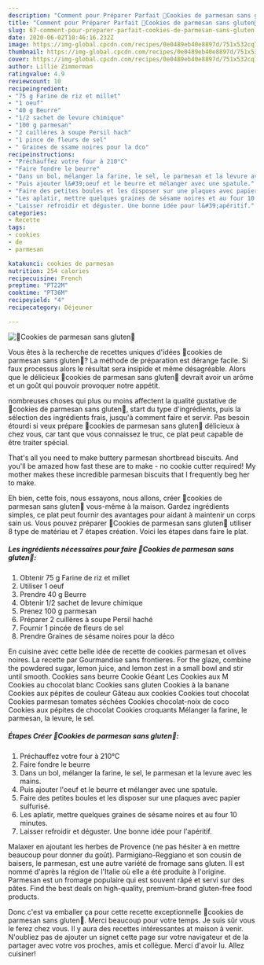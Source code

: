 ```yaml
---
description: "Comment pour Préparer Parfait 🔸Cookies de parmesan sans gluten🔸"
title: "Comment pour Préparer Parfait 🔸Cookies de parmesan sans gluten🔸"
slug: 67-comment-pour-preparer-parfait-cookies-de-parmesan-sans-gluten
date: 2020-06-02T10:46:16.232Z
image: https://img-global.cpcdn.com/recipes/0e0489eb40e8897d/751x532cq70/🔸cookies-de-parmesan-sans-gluten🔸-photo-principale-de-la-recette.jpg
thumbnail: https://img-global.cpcdn.com/recipes/0e0489eb40e8897d/751x532cq70/🔸cookies-de-parmesan-sans-gluten🔸-photo-principale-de-la-recette.jpg
cover: https://img-global.cpcdn.com/recipes/0e0489eb40e8897d/751x532cq70/🔸cookies-de-parmesan-sans-gluten🔸-photo-principale-de-la-recette.jpg
author: Lillie Zimmerman
ratingvalue: 4.9
reviewcount: 10
recipeingredient:
- "75 g Farine de riz et millet"
- "1 oeuf"
- "40 g Beurre"
- "1/2 sachet de levure chimique"
- "100 g parmesan"
- "2 cuillères à soupe Persil hach"
- "1 pince de fleurs de sel"
- " Graines de ssame noires pour la dco"
recipeinstructions:
- "Préchauffez votre four à 210°C"
- "Faire fondre le beurre"
- "Dans un bol, mélanger la farine, le sel, le parmesan et la levure avec les mains."
- "Puis ajouter l&#39;oeuf et le beurre et mélanger avec une spatule."
- "Faire des petites boules et les disposer sur une plaques avec papier sulfurisé."
- "Les aplatir, mettre quelques graines de sésame noires et au four 10 minutes."
- "Laisser refroidir et déguster. Une bonne idée pour l&#39;apéritif."
categories:
- Recette
tags:
- cookies
- de
- parmesan

katakunci: cookies de parmesan 
nutrition: 254 calories
recipecuisine: French
preptime: "PT22M"
cooktime: "PT36M"
recipeyield: "4"
recipecategory: Déjeuner

---
```



![🔸Cookies de parmesan sans gluten🔸](https://img-global.cpcdn.com/recipes/0e0489eb40e8897d/751x532cq70/🔸cookies-de-parmesan-sans-gluten🔸-photo-principale-de-la-recette.jpg)

Vous êtes à la recherche de recettes uniques d'idées 🔸cookies de parmesan sans gluten🔸? La méthode de préparation est dérange facile. Si faux processus alors le résultat sera insipide et même désagréable. Alors que le délicieux 🔸cookies de parmesan sans gluten🔸 devrait avoir un arôme et un goût qui pouvoir provoquer notre appétit.

nombreuses choses qui plus ou moins affectent la qualité gustative de 🔸cookies de parmesan sans gluten🔸, start du type d'ingrédients, puis la sélection des ingrédients frais, jusqu'à comment faire et servir. Pas besoin étourdi si veux prépare 🔸cookies de parmesan sans gluten🔸 délicieux à chez vous, car tant que vous connaissez le truc, ce plat peut capable de être traiter spécial.

That&#39;s all you need to make buttery parmesan shortbread biscuits. And you&#39;ll be amazed how fast these are to make - no cookie cutter required! My mother makes these incredible parmesan biscuits that I frequently beg her to make.


Eh bien, cette fois, nous essayons, nous allons, créer 🔸cookies de parmesan sans gluten🔸 vous-même à la maison. Gardez ingrédients simples, ce plat peut fournir des avantages pour aidant à maintenir un corps sain us. Vous pouvez préparer 🔸Cookies de parmesan sans gluten🔸 utiliser 8 type de matériau et 7 étapes création. Voici les étapes dans faire le plat.

<!--inarticleads1-->

##### Les ingrédients nécessaires pour faire 🔸Cookies de parmesan sans gluten🔸:

1. Obtenir 75 g Farine de riz et millet
1. Utiliser 1 oeuf
1. Prendre 40 g Beurre
1. Obtenir 1/2 sachet de levure chimique
1. Prenez 100 g parmesan
1. Préparer 2 cuillères à soupe Persil haché
1. Fournir 1 pincée de fleurs de sel
1. Prendre  Graines de sésame noires pour la déco


En cuisine avec cette belle idée de recette de cookies parmesan et olives noires. La recette par Gourmandise sans frontieres. For the glaze, combine the powdered sugar, lemon juice, and lemon zest in a small bowl and stir until smooth. Cookies sans beurre Cookie Géant Les Cookies aux M Cookies au chocolat blanc Cookies sans gluten Cookies à la banane Cookies aux pépites de couleur Gâteau aux cookies Cookies tout chocolat Cookies parmesan tomates séchées Cookies chocolat-noix de coco Cookies aux pépites de chocolat Cookies croquants Mélanger la farine, le parmesan, la levure, le sel. 

<!--inarticleads2-->

##### Étapes Créer 🔸Cookies de parmesan sans gluten🔸:

1. Préchauffez votre four à 210°C
1. Faire fondre le beurre
1. Dans un bol, mélanger la farine, le sel, le parmesan et la levure avec les mains.
1. Puis ajouter l&#39;oeuf et le beurre et mélanger avec une spatule.
1. Faire des petites boules et les disposer sur une plaques avec papier sulfurisé.
1. Les aplatir, mettre quelques graines de sésame noires et au four 10 minutes.
1. Laisser refroidir et déguster. Une bonne idée pour l&#39;apéritif.


Malaxer en ajoutant les herbes de Provence (ne pas hésiter à en mettre beaucoup pour donner du goût). Parmigiano-Reggiano et son cousin de baisers, le parmesan, est une autre variété de fromage sans gluten. Il est nommé d&#39;après la région de l&#39;Italie où elle a été produite à l&#39;origine. Parmesan est un fromage populaire qui est souvent râpé et servi sur des pâtes. Find the best deals on high-quality, premium-brand gluten-free food products. 


Donc c'est va emballer ça pour cette recette exceptionnelle 🔸cookies de parmesan sans gluten🔸. Merci beaucoup pour votre temps. Je suis sûr vous le ferez chez vous. Il y aura des recettes  intéressantes at maison à venir. N'oubliez pas de ajouter un signet cette page sur votre navigateur et de la partager avec votre vos proches, amis et collègue. Merci d'avoir lu. Allez cuisiner!
